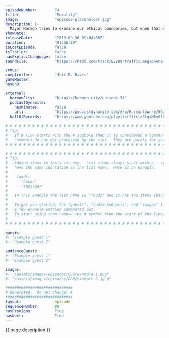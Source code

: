 ```yaml
---
episodeNumber:        74
title:                "Morality"
image:                "episode-placeholder.jpg"
description: |-
  Mayor Harmon tries to examine our ethical boundaries, but when that sounds too much like going to bat for pedophiles, everyone starts high fiving themselves for not wanting to do it with babies
showDate:             
releaseDate:          "2013-09-30 09:04:00Z"
duration:             "01:56:29"
isLostEpisode:        false
isTrailer:            false
hasExplicitLanguage:  false
soundFile:            "https://chtbl.com/track/E2288/traffic.megaphone.fm/STA9654197280.mp3?updated=1555612163"

venue:                
comptroller:          "Jeff B. Davis"
gameMaster:           
hasDnD:               

external:
  harmonCity:         "https://harmon.city/episode-74"
  podcastDynamite:
    hasMinutes:       false
    url:              "https://podcastdynamite.com/#/p/Harmontown/e/88/74"
  hallOfRecords:      "https://www.youtube.com/playlist?list=PLqxM5x81hNOYWRQ2IVuvRJ0H4si7PWROK"

# # # # # # # # # # # # # # # # # # # # # # # # # # # # # # # # # # # # # # # # # # # # #
# Tip!
#   If a line starts with the # symbold then it is considered a comment.
#   Comments do not get processed by the wiki.  They are purely for your information.
# # # # # # # # # # # # # # # # # # # # # # # # # # # # # # # # # # # # # # # # # # # # #

# # # # # # # # # # # # # # # # # # # # # # # # # # # # # # # # # # # # # # # # # # # # #
# Tip!
#   Adding items to lists is easy.  List items always start with a - symbol and have
#   have the same identation as the list name.  Here is an example.
#
#    foods:
#    - "bacon"
#    - "sausages"
#
#   In this example the list name is "foods" and it has two items (bacon, and sausages).
#
#   To get you started, the "guests", "audienceGuests", and "images" lists below have
#   a few example entries commented out.
#   To start using them remove the # symbol from the start of the line.
#
# # # # # # # # # # # # # # # # # # # # # # # # # # # # # # # # # # # # # # # # # # # # #

guests:
#- "Example guest 1"
#- "Example guest 2"

audienceGuests:
#- "Example guest 1"
#- "Example guest 2"

images:
#- "/assets/images/episodes/088/example-1.png"
#- "/assets/images/episodes/088/example-2.jpeg"

##############################
# Generated.  Do not change! #
##############################
layout:               episode
sequenceNumber:       88
hasPrevious:          True
hasNext:              True
---
```


<!-- The episode description will be rendered here -->
{{ page.description }}

<!-- Add your content BELOW here -->
<!-- vvvvvvvvvvvvvvvvvvvvvvvvvvv -->




<!-- ^^^^^^^^^^^^^^^^^^^^^^^^^^^ -->
<!-- Add your content ABOVE here -->

<!-- The episode gallery will be rendered here -->